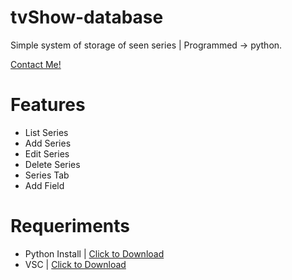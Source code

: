 # tvShow-database

Simple system of storage of seen series | Programmed -> python.

[Contact Me!](https://zjson.dev/contact)

# Features

- List Series
- Add Series
- Edit Series
- Delete Series
- Series Tab
- Add Field

# Requeriments

- Python Install | [Click to Download](https://www.python.org/downloads/)
- VSC | [Click to Download](https://code.visualstudio.com/download)
